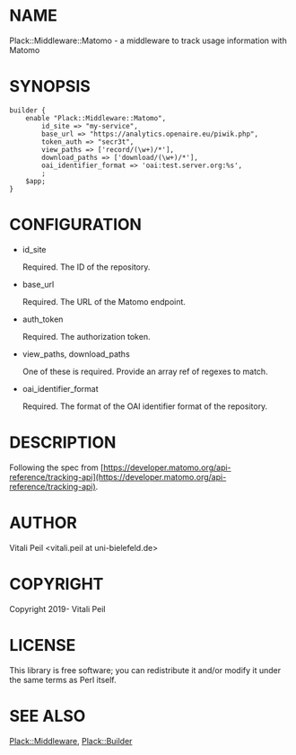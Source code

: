 # NAME

Plack::Middleware::Matomo - a middleware to track usage information with Matomo

# SYNOPSIS

    builder {
        enable "Plack::Middleware::Matomo",
            id_site => "my-service",
            base_url => "https://analytics.openaire.eu/piwik.php",
            token_auth => "secr3t",
            view_paths => ['record/(\w+)/*'],
            download_paths => ['download/(\w+)/*'],
            oai_identifier_format => 'oai:test.server.org:%s',
            ;
        $app;
    }

# CONFIGURATION

- id\_site

    Required. The ID of the repository.

- base\_url

    Required. The URL of the Matomo endpoint.

- auth\_token

    Required. The authorization token.

- view\_paths, download\_paths

    One of these is required. Provide an array ref of regexes to match.

- oai\_identifier\_format

    Required. The format of the OAI identifier format of the repository.

# DESCRIPTION

Following the spec from [https://developer.matomo.org/api-reference/tracking-api](https://developer.matomo.org/api-reference/tracking-api).

# AUTHOR

Vitali Peil &lt;vitali.peil at uni-bielefeld.de>

# COPYRIGHT

Copyright 2019- Vitali Peil

# LICENSE

This library is free software; you can redistribute it and/or modify
it under the same terms as Perl itself.

# SEE ALSO

[Plack::Middleware](https://metacpan.org/pod/Plack::Middleware), [Plack::Builder](https://metacpan.org/pod/Plack::Builder)
